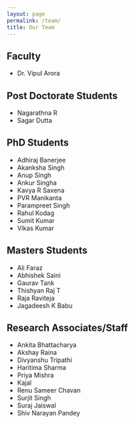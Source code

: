 ```yaml
---
layout: page
permalink: /team/
title: Our Team
---
```

## Faculty
- Dr. Vipul Arora

## Post Doctorate Students
- Nagarathna R
- Sagar Dutta

## PhD Students
- Adhiraj Banerjee
- Akanksha Singh
- Anup Singh
- Ankur Singha
- Kavya R Saxena
- PVR Manikanta
- Parampreet Singh
- Rahul Kodag
- Sumit Kumar
- Vikas Kumar

## Masters Students
- Ali Faraz
- Abhishek Saini
- Gaurav Tank
- Thishyan Raj T
- Raja Raviteja
- Jagadeesh K Babu

## Research Associates/Staff
- Ankita Bhattacharya
- Akshay Raina
- Divyanshu Tripathi
- Haritima Sharma
- Priya Mishra
- Kajal
- Renu Sameer Chavan
- Surjit Singh
- Suraj Jaiswal
- Shiv Narayan Pandey
